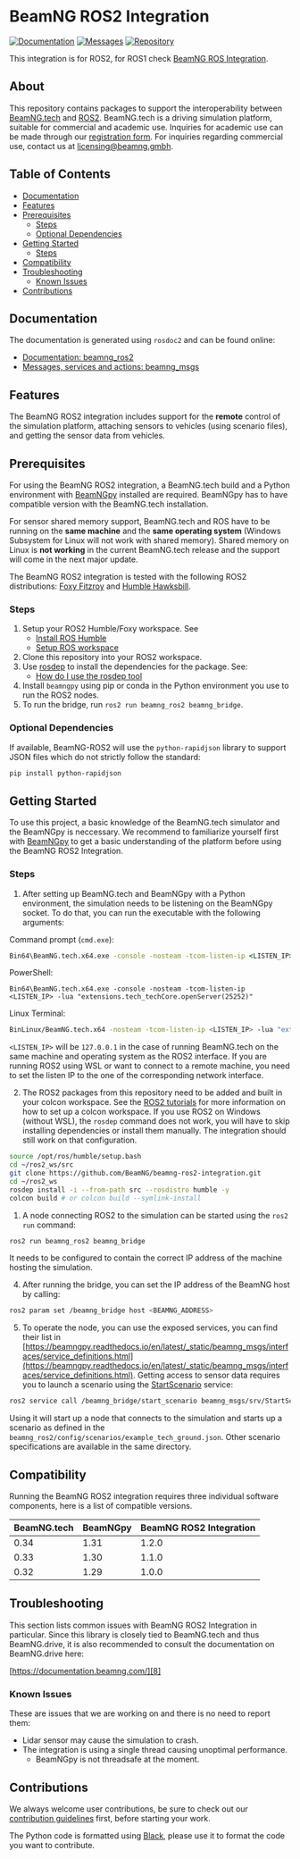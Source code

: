 # BeamNG ROS2 Integration

[![Documentation](https://img.shields.io/badge/Documentation-blue?logo=readthedocs&logoColor=white)](https://beamngpy.readthedocs.io/en/latest/_static/beamng_ros2)
[![Messages](https://img.shields.io/badge/Messages-grey?logo=readthedocs&logoColor=white)](https://beamngpy.readthedocs.io/en/latest/_static/beamng_msgs/)
[![Repository](https://img.shields.io/badge/Repository-grey?logo=github&logoColor=white)](https://github.com/BeamNG/beamng-ros2-integration)

This integration is for ROS2, for ROS1 check [BeamNG ROS Integration](https://github.com/BeamNG/beamng-ros-integration).

## About

This repository contains packages to support the interoperability between [BeamNG.tech](https://beamng.tech/) and [ROS2](https://www.ros.org/).
BeamNG.tech is a driving simulation platform, suitable for commercial and academic use.
Inquiries for academic use can be made through our [registration form](https://register.beamng.tech/).
For inquiries regarding commercial use, contact us at <licensing@beamng.gmbh>.

## Table of Contents

- [Documentation](#docs)
- [Features](#features)
- [Prerequisites](#prereqs)
  - [Steps](#steps)
  - [Optional Dependencies](#optional-dependencies)
- [Getting Started](#getstart)
  - [Steps](#steps)
- [Compatibility](#compatibility)
- [Troubleshooting](#troubleshooting)
  - [Known Issues](#known-issues)
- [Contributions](#contributions)

<a name="docs"></a>

## Documentation
The documentation is generated using `rosdoc2` and can be found online:
* [Documentation: beamng_ros2](https://beamngpy.readthedocs.io/en/latest/_static/beamng_ros2)
* [Messages, services and actions: beamng_msgs](https://beamngpy.readthedocs.io/en/latest/_static/beamng_msgs/)

## Features

The BeamNG ROS2 integration includes support for the **remote** control of the simulation platform, attaching sensors to vehicles (using scenario files), and getting the sensor data from vehicles.

<a name="prereqs"></a>

## Prerequisites

For using the BeamNG ROS2 integration, a BeamNG.tech build and a Python environment with [BeamNGpy][1] installed are required. BeamNGpy has to have compatible version with the BeamNG.tech installation.

For sensor shared memory support, BeamNG.tech and ROS have to be running on the **same machine** and the **same operating system** (Windows Subsystem for Linux will not work with shared memory). Shared memory on Linux is **not working** in the current BeamNG.tech release and the support will come in the next major update.

The BeamNG ROS2 integration is tested with the following ROS2 distributions: [Foxy Fitzroy](https://docs.ros.org/en/foxy) and [Humble Hawksbill](https://docs.ros.org/en/humble/index.html).

<a name="steps"></a>

### Steps
1. Setup your ROS2 Humble/Foxy workspace. See
   * [Install ROS Humble](https://docs.ros.org/en/humble/Installation/Ubuntu-Install-Debs.html)
   * [Setup ROS workspace](https://docs.ros.org/en/humble/Tutorials/Beginner-Client-Libraries/Colcon-Tutorial.html)
2. Clone this repository into your ROS2 workspace.
3. Use [rosdep](https://docs.ros.org/en/humble/Tutorials/Intermediate/Rosdep.html#rosdep-operation) to install the dependencies for the package. See:
   * [How do I use the rosdep tool](https://docs.ros.org/en/humble/Tutorials/Intermediate/Rosdep.html#how-do-i-use-the-rosdep-tool)
4. Install `beamngpy` using pip or conda in the Python environment you use to run the ROS2 nodes.
5. To run the bridge, run `ros2 run beamng_ros2 beamng_bridge`.

### Optional Dependencies
If available, BeamNG-ROS2 will use the `python-rapidjson` library to support JSON files which do not strictly follow the standard:

  ```bash
  pip install python-rapidjson
  ```

<a name="getstart"></a>

## Getting Started

To use this project, a basic knowledge of the BeamNG.tech simulator and the BeamNGpy is neccessary. We recommend to familiarize yourself first with [BeamNGpy][1] to get a basic understanding of the platform before using the BeamNG ROS2 Integration.

### Steps
1. After setting up BeamNG.tech and BeamNGpy with a Python environment, the simulation needs to be listening on the BeamNGpy socket. To do that, you can run the executable with the following arguments:

  Command prompt (`cmd.exe`):
  ```bat
  Bin64\BeamNG.tech.x64.exe -console -nosteam -tcom-listen-ip <LISTEN_IP> -lua extensions.tech_techCore.openServer(25252)
  ```

  PowerShell:
  ```posh
  Bin64\BeamNG.tech.x64.exe -console -nosteam -tcom-listen-ip <LISTEN_IP> -lua "extensions.tech_techCore.openServer(25252)"
  ```

  Linux Terminal:
  ```bash
  BinLinux/BeamNG.tech.x64 -nosteam -tcom-listen-ip <LISTEN_IP> -lua "extensions.tech_techCore.openServer(25252)"
  ```

  `<LISTEN_IP>` will be `127.0.0.1` in the case of running BeamNG.tech on the same machine and operating system as the ROS2 interface. If you are running ROS2 using WSL or want to connect to a remote machine, you need to set the listen IP to the one of the corresponding network interface.

2. The ROS2 packages from this repository need to be added and built in your colcon workspace. See the [ROS2 tutorials](https://docs.ros.org/en/humble/Tutorials.html) for more information on how to set up a colcon workspace.
   If you use ROS2 on Windows (without WSL), the `rosdep` command does not work, you will have to skip installing dependencies or install them manually. The integration should still work on that configuration.

  ```bash
  source /opt/ros/humble/setup.bash
  cd ~/ros2_ws/src
  git clone https://github.com/BeamNG/beamng-ros2-integration.git
  cd ~/ros2_ws
  rosdep install -i --from-path src --rosdistro humble -y
  colcon build # or colcon build --symlink-install
  ```

1. A node connecting ROS2 to the simulation can be started using the `ros2 run` command:

  ```bash
  ros2 run beamng_ros2 beamng_bridge
  ```

  It needs to be configured to contain the correct IP address of the machine hosting the simulation.

4. After running the bridge, you can set the IP address of the BeamNG host by calling:

  ```bash
  ros2 param set /beamng_bridge host <BEAMNG_ADDRESS>
  ```

5. To operate the node, you can use the exposed services, you can find their list in [https://beamngpy.readthedocs.io/en/latest/_static/beamng_msgs/interfaces/service_definitions.html](https://beamngpy.readthedocs.io/en/latest/_static/beamng_msgs/interfaces/service_definitions.html). Getting access to sensor data requires you to launch a scenario using the [StartScenario](https://beamngpy.readthedocs.io/en/latest/_static/beamng_msgs/interfaces/srv/StartScenario.html) service:

  ```bash
  ros2 service call /beamng_bridge/start_scenario beamng_msgs/srv/StartScenario "{path_to_scenario_definition: '/config/scenarios/example_tech_ground.json'}"
  ```

Using it will start up a node that connects to the simulation and starts up a scenario as defined in the `beamng_ros2/config/scenarios/example_tech_ground.json`.
Other scenario specifications are available in the same directory.

## Compatibility

Running the BeamNG ROS2 integration requires three individual software components, here is a list of compatible versions.

| BeamNG.tech | BeamNGpy | BeamNG ROS2 Integration |
|-------------|----------|-------------------------|
| 0.34        | 1.31     |  1.2.0                  |
| 0.33        | 1.30     |  1.1.0                  |
| 0.32        | 1.29     |  1.0.0                  |

## Troubleshooting

This section lists common issues with  BeamNG ROS2 Integration in particular. Since this
library is closely tied to BeamNG.tech and thus BeamNG.drive, it is also
recommended to consult the documentation on BeamNG.drive here:

[https://documentation.beamng.com/][8]

### Known Issues
These are issues that we are working on and there is no need to report them:

- Lidar sensor may cause the simulation to crash.
- The integration is using a single thread causing unoptimal performance.
  - BeamNGpy is not threadsafe at the moment.

## Contributions

We always welcome user contributions, be sure to check out our [contribution guidelines][9] first, before starting your work.

[1]: https://github.com/BeamNG/BeamNGpy
[8]: https://documentation.beamng.com/
[9]: https://github.com/BeamNG/BeamNG-ROS2-Integration/blob/main/CONTRIBUTING.md

The Python code is formatted using [Black](https://github.com/psf/black), please use it to
format the code you want to contribute.
